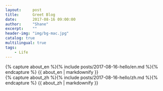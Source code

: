 ```yaml
---
layout:     post
title:      Greet Blog
date:       2017-08-16 09:00:00
author:     "Shane"
excerpt:    ""
header-img: "img/bg-mac.jpg"
catalog: true
multilingual: true
tags:
    - Life
---
```


<!-- English Version -->
<div class="zh post-container">
    {% capture about_en %}{% include posts/2017-08-16-hello/en.md %}{% endcapture %}
    {{ about_en | markdownify }}
</div>

<!-- Chinese Version -->
<div class="en post-container">
    {% capture about_zh %}{% include posts/2017-08-16-hello/zh.md %}{% endcapture %}
    {{ about_zh | markdownify }}
</div>


